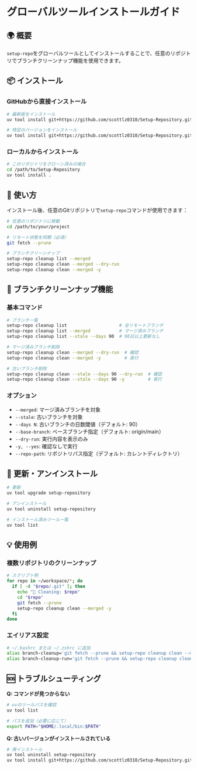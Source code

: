 # グローバルツールインストールガイド

## 🌍 概要

`setup-repo`をグローバルツールとしてインストールすることで、任意のリポジトリでブランチクリーンナップ機能を使用できます。

## 📦 インストール

### GitHubから直接インストール

```bash
# 最新版をインストール
uv tool install git+https://github.com/scottlz0310/Setup-Repository.git

# 特定のバージョンをインストール
uv tool install git+https://github.com/scottlz0310/Setup-Repository.git@v1.4.0
```

### ローカルからインストール

```bash
# このリポジトリをクローン済みの場合
cd /path/to/Setup-Repository
uv tool install .
```

## 🚀 使い方

インストール後、任意のGitリポジトリで`setup-repo`コマンドが使用できます：

```bash
# 任意のリポジトリに移動
cd /path/to/your/project

# リモート状態を同期（必須）
git fetch --prune

# ブランチクリーンナップ
setup-repo cleanup list --merged
setup-repo cleanup clean --merged --dry-run
setup-repo cleanup clean --merged -y
```

## 🧹 ブランチクリーンナップ機能

### 基本コマンド

```bash
# ブランチ一覧
setup-repo cleanup list                    # 全リモートブランチ
setup-repo cleanup list --merged           # マージ済みブランチ
setup-repo cleanup list --stale --days 90  # 90日以上更新なし

# マージ済みブランチ削除
setup-repo cleanup clean --merged --dry-run  # 確認
setup-repo cleanup clean --merged -y         # 実行

# 古いブランチ削除
setup-repo cleanup clean --stale --days 90 --dry-run  # 確認
setup-repo cleanup clean --stale --days 90 -y         # 実行
```

### オプション

- `--merged`: マージ済みブランチを対象
- `--stale`: 古いブランチを対象
- `--days N`: 古いブランチの日数閾値（デフォルト: 90）
- `--base-branch`: ベースブランチ指定（デフォルト: origin/main）
- `--dry-run`: 実行内容を表示のみ
- `-y, --yes`: 確認なしで実行
- `--repo-path`: リポジトリパス指定（デフォルト: カレントディレクトリ）

## 🔄 更新・アンインストール

```bash
# 更新
uv tool upgrade setup-repository

# アンインストール
uv tool uninstall setup-repository

# インストール済みツール一覧
uv tool list
```

## 💡 使用例

### 複数リポジトリのクリーンナップ

```bash
# スクリプト例
for repo in ~/workspace/*; do
  if [ -d "$repo/.git" ]; then
    echo "🧹 Cleaning: $repo"
    cd "$repo"
    git fetch --prune
    setup-repo cleanup clean --merged -y
  fi
done
```

### エイリアス設定

```bash
# ~/.bashrc または ~/.zshrc に追加
alias branch-cleanup='git fetch --prune && setup-repo cleanup clean --merged --dry-run'
alias branch-cleanup-run='git fetch --prune && setup-repo cleanup clean --merged -y'
```

## 🆘 トラブルシューティング

**Q: コマンドが見つからない**

```bash
# uvのツールパスを確認
uv tool list

# パスを追加（必要に応じて）
export PATH="$HOME/.local/bin:$PATH"
```

**Q: 古いバージョンがインストールされている**

```bash
# 再インストール
uv tool uninstall setup-repository
uv tool install git+https://github.com/scottlz0310/Setup-Repository.git
```
